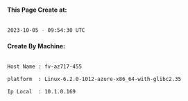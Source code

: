 
   
#### This Page Create at:

```bash

2023-10-05 - 09:54:30 UTC

```

#### Create By Machine:

```bash

Host Name : fv-az717-455

platform  : Linux-6.2.0-1012-azure-x86_64-with-glibc2.35

Ip Local  : 10.1.0.169

```

